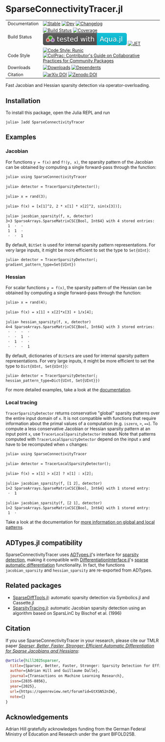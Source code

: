 # SparseConnectivityTracer.jl
|               |                                                                     | 
|:--------------|:--------------------------------------------------------------------|
| Documentation | [![Stable](https://img.shields.io/badge/docs-stable-blue.svg)](https://adrhill.github.io/SparseConnectivityTracer.jl/stable/) [![Dev](https://img.shields.io/badge/docs-dev-blue.svg)](https://adrhill.github.io/SparseConnectivityTracer.jl/dev/) [![Changelog](https://img.shields.io/badge/news-changelog-yellow.svg)](https://github.com/adrhill/SparseConnectivityTracer.jl/blob/main/CHANGELOG.md) |
| Build Status  | [![Build Status](https://github.com/adrhill/SparseConnectivityTracer.jl/actions/workflows/CI.yml/badge.svg?branch=main)](https://github.com/adrhill/SparseConnectivityTracer.jl/actions/workflows/CI.yml?query=branch%3Amain) [![Coverage](https://codecov.io/gh/adrhill/SparseConnectivityTracer.jl/branch/main/graph/badge.svg)](https://codecov.io/gh/adrhill/SparseConnectivityTracer.jl) [![Aqua](https://raw.githubusercontent.com/JuliaTesting/Aqua.jl/master/badge.svg)](https://github.com/JuliaTesting/Aqua.jl) [![JET](https://img.shields.io/badge/%F0%9F%9B%A9%EF%B8%8F_tested_with-JET.jl-233f9a.svg)](https://github.com/aviatesk/JET.jl) |
| Code Style    | [![Code Style: Runic](https://img.shields.io/badge/code_style-%E1%9A%B1%E1%9A%A2%E1%9A%BE%E1%9B%81%E1%9A%B2-black)](https://github.com/fredrikekre/Runic.jl) [![ColPrac: Contributor's Guide on Collaborative Practices for Community Packages](https://img.shields.io/badge/ColPrac-Contributor's%20Guide-blueviolet)](https://github.com/SciML/ColPrac) | 
| Downloads     | [![Downloads](https://img.shields.io/badge/dynamic/json?url=http%3A%2F%2Fjuliapkgstats.com%2Fapi%2Fv1%2Fmonthly_downloads%2FSparseConnectivityTracer&query=total_requests&suffix=%2Fmonth&label=Downloads)](http://juliapkgstats.com/pkg/SparseConnectivityTracer) [![Dependents](https://juliahub.com/docs/General/SparseConnectivityTracer/stable/deps.svg)](https://juliahub.com/ui/Packages/General/SparseConnectivityTracer?t=2) |
| Citation      | [![arXiv DOI](https://img.shields.io/badge/DOI-10.48550/arXiv.2501.17737-red)](https://arxiv.org/abs/2501.17737) [![Zenodo DOI](https://zenodo.org/badge/778978853.svg)](https://zenodo.org/doi/10.5281/zenodo.13138554) |

Fast Jacobian and Hessian sparsity detection via operator-overloading.

## Installation 
To install this package, open the Julia REPL and run 

```julia-repl
julia> ]add SparseConnectivityTracer
```

## Examples
### Jacobian

For functions `y = f(x)` and `f!(y, x)`, the sparsity pattern of the Jacobian can be obtained
by computing a single forward-pass through the function:

```julia-repl
julia> using SparseConnectivityTracer

julia> detector = TracerSparsityDetector();

julia> x = rand(3);

julia> f(x) = [x[1]^2, 2 * x[1] * x[2]^2, sin(x[3])];

julia> jacobian_sparsity(f, x, detector)
3×3 SparseArrays.SparseMatrixCSC{Bool, Int64} with 4 stored entries:
 1  ⋅  ⋅
 1  1  ⋅
 ⋅  ⋅  1
```

By default, `BitSet` is used for internal sparsity pattern representations.
For very large inputs, it might be more efficient to set the type to `Set{UInt}`:

```julia-repl
julia> detector = TracerSparsityDetector(; gradient_pattern_type=Set{UInt})
```

### Hessian

For scalar functions `y = f(x)`, the sparsity pattern of the Hessian can be obtained
by computing a single forward-pass through the function:

```julia-repl
julia> x = rand(4);

julia> f(x) = x[1] + x[2]*x[3] + 1/x[4];

julia> hessian_sparsity(f, x, detector)
4×4 SparseArrays.SparseMatrixCSC{Bool, Int64} with 3 stored entries:
 ⋅  ⋅  ⋅  ⋅
 ⋅  ⋅  1  ⋅
 ⋅  1  ⋅  ⋅
 ⋅  ⋅  ⋅  1
```

By default, dictionaries of `BitSet`s are used for internal sparsity pattern representations.
For very large inputs, it might be more efficient to set the type to `Dict{UInt, Set{UInt}}`:

```julia-repl
julia> detector = TracerSparsityDetector(; hessian_pattern_type=Dict{UInt, Set{UInt}})
```

For more detailed examples, take a look at the [documentation](https://adrianhill.de/SparseConnectivityTracer.jl/stable).

### Local tracing

`TracerSparsityDetector` returns conservative "global" sparsity patterns over the entire input domain of `x`. 
It is not compatible with functions that require information about the primal values of a computation (e.g. `iszero`, `>`, `==`).
To compute a less conservative Jacobian or Hessian sparsity pattern at an input point `x`, use `TracerLocalSparsityDetector` instead.
Note that patterns computed with `TracerLocalSparsityDetector` depend on the input `x` and have to be recomputed when `x` changes:

```julia-repl
julia> using SparseConnectivityTracer

julia> detector = TracerLocalSparsityDetector();

julia> f(x) = x[1] > x[2] ? x[1] : x[2];

julia> jacobian_sparsity(f, [1 2], detector)
1×2 SparseArrays.SparseMatrixCSC{Bool, Int64} with 1 stored entry:
 ⋅  1

julia> jacobian_sparsity(f, [2 1], detector)
1×2 SparseArrays.SparseMatrixCSC{Bool, Int64} with 1 stored entry:
 1  ⋅
```

Take a look at the documentation for [more information on global and local patterns](https://adrianhill.de/SparseConnectivityTracer.jl/stable/user/global_vs_local/).

## ADTypes.jl compatibility
SparseConnectivityTracer uses [ADTypes.jl](https://github.com/SciML/ADTypes.jl)'s interface for [sparsity detection](https://sciml.github.io/ADTypes.jl/stable/#Sparsity-detector),
making it compatible with [DifferentiationInterface.jl](https://github.com/gdalle/DifferentiationInterface.jl)'s [sparse automatic differentiation](https://juliadiff.org/DifferentiationInterface.jl/DifferentiationInterface/stable/tutorials/advanced/#Sparsity) functionality.
In fact, the functions `jacobian_sparsity` and `hessian_sparsity` are re-exported from ADTypes.

## Related packages
* [SparseDiffTools.jl](https://github.com/JuliaDiff/SparseDiffTools.jl): automatic sparsity detection via Symbolics.jl and Cassette.jl
* [SparsityTracing.jl](https://github.com/PALEOtoolkit/SparsityTracing.jl): automatic Jacobian sparsity detection using an algorithm based on SparsLinC by Bischof et al. (1996)

## Citation

If you use SparseConnectivityTracer in your research, please cite our TMLR paper [*Sparser, Better, Faster, Stronger: Efficient Automatic Differentiation for Sparse Jacobians and Hessians*](https://openreview.net/forum?id=GtXSN52nIW):

```bibtex
@article{hill2025sparser,
  title={Sparser, Better, Faster, Stronger: Sparsity Detection for Efficient Automatic Differentiation},
  author={Adrian Hill and Guillaume Dalle},
  journal={Transactions on Machine Learning Research},
  issn={2835-8856},
  year={2025},
  url={https://openreview.net/forum?id=GtXSN52nIW},
  note={}
}
```

## Acknowledgements

Adrian Hill gratefully acknowledges funding from the German Federal Ministry of Education and Research under the grant BIFOLD25B.
